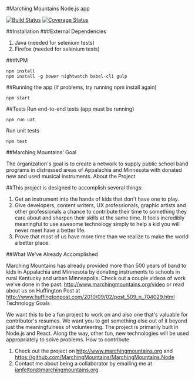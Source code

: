 #Marching Mountains Node.js app

[![Build Status](https://travis-ci.org/MarchingMountains/MarchingMountains.Node.svg?branch=master)](https://travis-ci.org/MarchingMountains/MarchingMountains.Node)
[![Coverage Status](https://coveralls.io/repos/github/MarchingMountains/MarchingMountains.Node/badge.svg?branch=master)](https://coveralls.io/github/MarchingMountains/MarchingMountains.Node?branch=master)

##Installation
###External Dependencies
1. Java (needed for selenium tests)
2. Firefox (needed for selenium tests)

###NPM 
```
npm install
npm install -g bower nightwatch babel-cli gulp
```

##Running the app
(if problems, try running npm install again)
```
npm start
```

##Tests
Run end-to-end tests (app must be running)
```
npm run uat
```

Run unit tests
```
npm test
```

##Marching Mountains' Goal

The organization's goal is to create a network to supply public school band programs in distressed areas of Appalachia and Minnesota with donated new and used musical instruments.
About the Project

##This project is designed to accomplish several things:

1. Get an instrument into the hands of kids that don't have one to play.
2. Give developers, content writers, UX professionals, graphic artists and other professionals a chance to contribute their time to something they care about and sharpen their skills at the same time. It feels incredibly meaningful to use awesome technology simply to help a kid you will never meet have a better life.
3. Prove that most of us have more time than we realize to make the world a better place.

##What We've Already Accomplished

Marching Mountains has already provided more than 500 years of band to kids in Appalachia and Minnesota by donating instruments to schools in rural Kentucky and urban Minneapolis. Check out a couple videos of work we've done in the past: http://www.marchingmountains.org/video or read about us on Huffington Post at http://www.huffingtonpost.com/2010/09/02/post_509_n_704029.html
Technology Goals

We want this to be a fun project to work on and also one that's valuable for contributor's resumes. We want you to get something else out of it beyond just the meaningfulness of volunteering. The project is primarily built in Node.js and React. Along the way, other fun, new technologies will be used appropriately to solve problems.
How to contribute

1. Check out the project on http://www.marchingmountains.org and https://github.com/MarchingMountains/MarchingMountains.Node
2. Contact me about being a collaborator by emailing me at ianfelton@marchingmountains.org.
